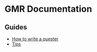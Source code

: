 # GMR Documentation

## Guides

* [How to write a quester](guides/quester.md)
* [Tips](guides/tips.md)
